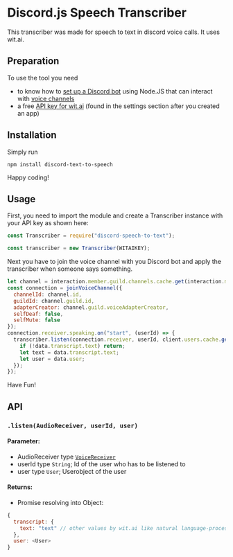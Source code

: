 # Discord.js Speech Transcriber

This transcriber was made for speech to text in discord voice calls. It uses wit.ai.

## Preparation

To use the tool you need

- to know how to [set up a Discord bot](https://discordjs.guide/) using Node.JS that can interact with [voice channels](https://discordjs.guide/voice/)
- a free [API key for wit.ai](https://wit.ai) (found in the settings section after you created an app)

## Installation

Simply run
```
npm install discord-text-to-speech
```
Happy coding!

## Usage

First, you need to import the module and create a Transcriber instance with your API key as shown here:

``` JavaScript
const Transcriber = require("discord-speech-to-text");

const transcriber = new Transcriber(WITAIKEY);
```

Next you have to join the voice channel with you Discord bot and apply the transcriber when someone says something.

``` JavaScript
let channel = interaction.member.guild.channels.cache.get(interaction.member.voice.channel.id);
const connection = joinVoiceChannel({
  channelId: channel.id,
  guildId: channel.guild.id,
  adapterCreator: channel.guild.voiceAdapterCreator,
  selfDeaf: false,
  selfMute: false
});
connection.receiver.speaking.on("start", (userId) => {
  transcriber.listen(connection.receiver, userId, client.users.cache.get(userId)).then((data) => {
    if (!data.transcript.text) return;
    let text = data.transcript.text;
    let user = data.user;
  });
});
```

Have Fun!

## API

### `.listen(AudioReceiver, userId, user)`

#### Parameter:

- AudioReceiver type [`VoiceReceiver`](https://discord.js.org/#/docs/voice/stable/class/VoiceReceiver)
- userId type `String`; Id of the user who has to be listened to
- user type `User`; Userobject of the user

#### Returns:

- Promise resolving into Object:

``` JavaScript
{
  transcript: {
    text: "text" // other values by wit.ai like natural language-processing values are stored here too
  },
  user: <User>
}
```
